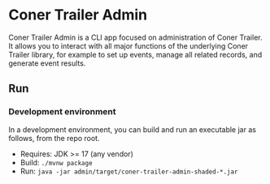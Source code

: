 # Coner Trailer Admin

Coner Trailer Admin is a CLI app focused on administration of Coner Trailer. It allows you to interact with all major
functions of the underlying Coner Trailer library, for example to set up events, manage all related records, and
generate event results.

## Run

### Development environment

In a development environment, you can build and run an executable jar as follows, from the repo root.

- Requires: JDK >= 17 (any vendor)
- Build: `./mvnw package`
- Run: `java -jar admin/target/coner-trailer-admin-shaded-*.jar`
